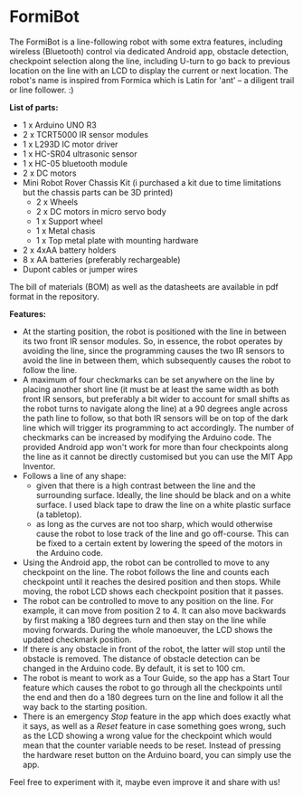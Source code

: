 # FormiBot
The FormiBot is a line-following robot with some extra features, including wireless (Bluetooth) control via dedicated Android app, obstacle detection, checkpoint selection along the line, including U-turn to go back to previous location on the line with an LCD to display the current or next location. 
The robot's name is inspired from Formica which is Latin for 'ant' – a diligent trail or line follower. :)

**List of parts:**
* 1 x Arduino UNO R3
* 2 x TCRT5000 IR sensor modules
* 1 x L293D IC motor driver
* 1 x HC-SR04 ultrasonic sensor
* 1 x HC-05 bluetooth module
* 2 x DC motors
* Mini Robot Rover Chassis Kit (i purchased a kit due to time limitations but the chassis parts can be 3D printed)
  - 2 x Wheels
  - 2 x DC motors in micro servo body
  - 1 x Support wheel
  - 1 x Metal chasis
  - 1 x Top metal plate with mounting hardware
* 2 x 4xAA battery holders
* 8 x AA batteries (preferably rechargeable)
* Dupont cables or jumper wires

The bill of materials (BOM) as well as the datasheets are available in pdf format in the repository.

**Features:**
* At the starting position, the robot is positioned with the line in between its two front IR sensor modules. So, in essence, the robot operates by avoiding the line, since the programming causes the two IR sensors to avoid the line in  between them, which subsequently causes the robot to follow the line.
* A maximum of four checkmarks can be set anywhere on the line by placing another short line (it must be at least the same width as both front IR sensors, but preferably a bit wider to account for small shifts as the robot turns to navigate along the line) at a 90 degrees angle across the path line to follow, so that both IR sensors will be on top of the dark line which will trigger its programming to act accordingly. The number of checkmarks can be increased by modifying the Arduino code. The provided Android app won't work for more than four checkpoints along the line as it cannot be directly customised but you can use the MIT App Inventor.
* Follows a line of any shape:
  - given that there is a high contrast between the line and the surrounding surface. Ideally, the line should be black and on a white surface. I used black tape to draw the line on a white plastic surface (a tabletop).
  - as long as the curves are not too sharp, which would otherwise cause the robot to lose track of the line and go off-course. This can be fixed to a certain extent by lowering the speed of the motors in the Arduino code. 
* Using the Android app, the robot can be controlled to move to any checkpoint on the line. The robot follows the line and counts each checkpoint until it reaches the desired position and then stops. While moving, the robot LCD shows each checkpoint position that it passes.
* The robot can be controlled to move to any position on the line. For example, it can move from position 2 to 4. It can also move backwards by first making a 180 degrees turn and then stay on the line while moving forwards. During the whole manoeuver, the LCD shows the updated checkmark position. 
* If there is any obstacle in front of the robot, the latter will stop until the obstacle is removed. The distance of obstacle detection can be changed in the Arduino code. By default, it is set to 100 cm.
* The robot is meant to work as a Tour Guide, so the app has a Start Tour feature which causes the robot to go through all the checkpoints until the end and then do a 180 degrees turn on the line and follow it all the way back to the starting position.
* There is an emergency *Stop* feature in the app which does exactly what it says, as well as a *Reset* feature in case something goes wrong, such as the LCD showing a wrong value for the checkpoint which would mean that the counter variable needs to be reset. Instead of pressing the hardware reset button on the Arduino board, you can simply use the app.

Feel free to experiment with it, maybe even improve it and share with us!
